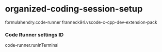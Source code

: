# organized-coding-session-setup

formulahendry.code-runner
franneck94.vscode-c-cpp-dev-extension-pack

### Code Runner settings ID
code-runner.runInTerminal
